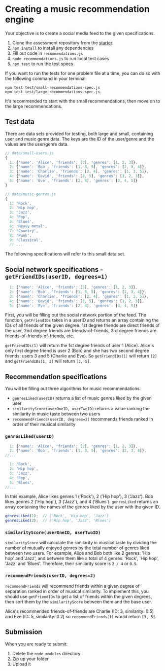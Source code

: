 # Creating a music recommendation engine

Your objective is to create a social media feed to the given specifications.

1. Clone the assessment repository from the [starter].
2. `npm install` to install any dependencies
3. Fill out code in `recommendations.js`
4. `node recommendations.js` to run local test cases
5. `npm test` to run the test specs

If you want to run the tests for one problem file at a time, you can do so
with the following command in your terminal:

```shell
npm test test/small-recommendations-spec.js
npm test test/large-recommendations-spec.js
```

It's recommended to start with the small recommendations, then move on to the
large recommendations.

## Test data

There are data sets provided for testing, both large and small, containing
user and music genre data. The keys are the ID of the user/genre and the values
are the user/genre data.

```js
// data/small-users.js
{
  1: {'name': 'Alice', 'friends': [2], 'genres': [1, 2, 3]},
  2: {'name': 'Bob', 'friends': [1, 3, 5], 'genres': [2, 3, 4]},
  3: {'name': 'Charlie', 'friends': [2, 4], 'genres': [1, 3, 5]},
  4: {'name': 'David', 'friends': [3, 5], 'genres': [1, 2, 3]},
  5: {'name': 'Eve', 'friends': [2, 4], 'genres': [3, 4, 5]}
}

// data/music-genres.js
{
  1: 'Rock',
  2: 'Hip hop',
  3: 'Jazz',
  4: 'Pop',
  5: 'Blues',
  6: 'Heavy metal',
  7: 'Country',
  8: 'Punk',
  9: 'Classical',
  // ...
```

The following specifications will refer to this small data set.

## Social network specifications - `getFriendIDs(userID, degrees=1)`

```js
  1: {'name': 'Alice', 'friends': [2], 'genres': [1, 2, 3]},
  2: {'name': 'Bob', 'friends': [1, 3, 5], 'genres': [2, 3, 4]},
  3: {'name': 'Charlie', 'friends': [2, 4], 'genres': [1, 3, 5]},
  4: {'name': 'David', 'friends': [3, 5], 'genres': [1, 2, 3]},
  5: {'name': 'Eve', 'friends': [2, 4], 'genres': [3, 4, 5]}
```

First, you will be filling out the social network portion of the feed. The
function, `getFriendIDs` takes in a userID and returns an array containing the
IDs of all friends of the given degree. 1st degree friends are direct friends
of the user, 2nd degree friends are friends-of-friends, 3rd degree friends are
friends-of-friends-of-friends, etc.

`getFriendIDs(1)` will return the 1st degree friends of user 1 (Alice).
Alice's only first degree friend is user 2 (Bob) and she has two second degree
friends: users 3 and 5 (Charlie and Eve). So `getFriendIDs(1)` will return
`[2]` and `getFriendIDs(1, 2)` will return `[3, 5]`.

## Recommendation specifications

You will be filling out three algorithms for music recommendations.

* `genresLiked(userID)` returns a list of music genres liked by the given user
* `similarityScore(userOneID, userTwoID)` returns a value ranking the similarity in music taste between two users
* `recommendFriends(userID, degrees=2)` recommends friends ranked in order of their musical similarity

### `genresLiked(userID)`

```js
  1: {'name': 'Alice', 'friends': [2], 'genres': [1, 2, 3]},
  2: {'name': 'Bob', 'friends': [1, 3, 5], 'genres': [2, 3, 4]},
//...

  1: 'Rock',
  2: 'Hip hop',
  3: 'Jazz',
  4: 'Pop',
  5: 'Blues',
//...
```

In this example, Alice likes genres 1 ('Rock'), 2 ('Hip hop'), 3 ('Jazz').
Bob likes genres 2 ('Hip hop'), 3 ('Jazz'), and 4 ('Blues'). `genresLiked`
returns an array containing the names of the genres liked by the user with the
given ID.

```js
genresLiked(1);  // ['Rock', 'Hip hop', 'Jazz']
genresLiked(2);  // ['Hip hop', 'Jazz', 'Blues']
```

### `similarityScore(userOneID, userTwoID)`

`similarityScore` will calculate the similarity in musical taste by dividing
the number of mutually enjoyed genres by the total number of genres liked
between two users. For example, Alice and Bob both like 2 genres: 'Hip hop'
and 'Jazz', and between them like a total of 4 genres: 'Rock', 'Hip hop',
'Jazz' and 'Blues'. Therefore, their similarity score is `2 / 4` or `0.5`.

### `recommendFriends(userID, degrees=2)`

`recommendFriends` will recommend friends within a given degree of separation
ranked in order of musical similarity. To implement this, you should use
`getFriendIDs` to get a list of friends within the given degrees, then sort
them by the `similarityScore` between them and the base user.

Alice's recommended friends-of-friends are Charlie (ID: 3, similarity: 0.5)
and Eve (ID: 5, similarity: 0.2) so `recommendFriends(1)` would return `[3, 5]`.

## Submission

When you are ready to submit:

1. Delete the `node_modules` directory
2. Zip up your folder
3. Upload it

[starter]: https://github.com/appacademy/assessment-for-week-06-v2-practice-graphs